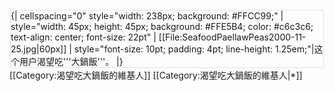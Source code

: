 <div style="float: left; border: solid #FFDAB9 1px; margin: 1px;">
{| cellspacing="0" style="width: 238px; background: #FFCC99;"
| style="width: 45px; height: 45px; background: #FFE5B4; color: #c6c3c6; text-align: center; font-size: 22pt" | [[File:SeafoodPaellawPeas2000-11-25.jpg|60px]]
| style="font-size: 10pt; padding: 4pt; line-height: 1.25em;"|这个用户渴望吃'''大鍋飯'''。
|}</div>

[[Category:渴望吃大鍋飯的維基人]]
<noinclude>[[Category:渴望吃大鍋飯的維基人|*]]</noinclude>